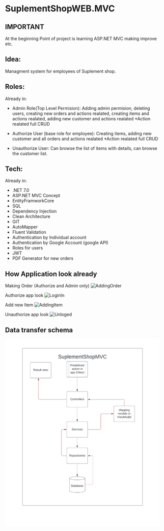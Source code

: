 # SuplementShopWEB.MVC

## IMPORTANT
At the beginning 
Point of project is learning ASP.NET MVC making improve etc. 

## Idea:
Managment system for employees of Suplement shop.

## Roles:
Already in: 
- Admin Role(Top Level Permision): 
Adding admin permision, deleting users, creating new orders and actions realated,
creating items and actions realated, adding new customer and actions realated
*Action realated full CRUD

- Authorize User (base role for employee):
Creating items, adding new customer and all orders and actions realated
*Action realated full CRUD

- Unauthorize User:
Can browse the list of items with details, can browse the customer list. 

## Tech:
Already in: 
- .NET 7.0 
- ASP.NET MVC Concept 
- EntityFramworkCore
- SQL 
- Dependency Injection
- Clean Architecture
- GIT
- AutoMapper
- Fluent Validation
- Authentication by Individual account
- Authentication by Google Account (google API)
- Roles for users
- JWT
- PDF Generator for new orders

## How Application look already
Making Order
(Authorize and Admin only)
![AddingOrder](https://github.com/7LinesOfCode/SuplementShopWEB.MVC/assets/112522740/57999289-48aa-448d-a42d-adfa4e9835af)

Authorize app look
![LoginIn](https://github.com/7LinesOfCode/SuplementShopWEB.MVC/assets/112522740/a255c1d6-9e06-4214-a1a1-5a36e19860ce)

Add new Item 
![AddingItem](https://github.com/7LinesOfCode/SuplementShopWEB.MVC/assets/112522740/d6e3f4f2-a1cc-44eb-9ef5-e79c700ec604)

Unauthorize app look
![Unloged](https://github.com/7LinesOfCode/SuplementShopWEB.MVC/assets/112522740/055c50ff-19ae-463c-bdd1-4cf49d6afc9b)

## Data transfer schema
![Work](IMG-0307.jpg)


